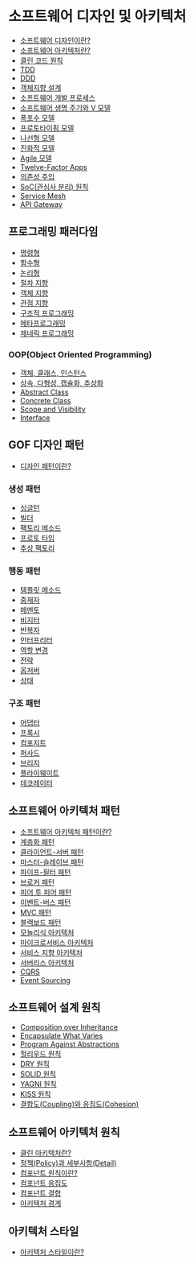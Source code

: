 # 소프트웨어 디자인 및 아키텍처
- [소프트웨어 디자인이란?]()
- [소프트웨어 아키텍처란?]()
- [클린 코드 원칙]()
- [TDD]()
- [DDD]()
- [객체지향 설계]()
- [소프트웨어 개발 프로세스]()
- [소프트웨어 생명 주기와 V 모델]()
- [폭포수 모델]()
- [프로토타이핑 모델]()
- [나선형 모델]()
- [진화적 모델]()
- [Agile 모델]()
- [Twelve-Factor Apps]()
- [의존성 주입]()
- [SoC(관심사 분리) 원칙]()
- [Service Mesh]()
- [API Gateway]() <!-- https://velog.io/@suhongkim98/MSA%EC%99%80-DDD-API-Gateway-%ED%8C%A8%ED%84%B4-9 -->
## 프로그래밍 패러다임
- [명령형]()
- [함수형]()
- [논리형]()
- [절차 지향]()
- [객체 지향]()
- [관점 지향]()
- [구조적 프로그래밍]()
- [메타프로그래밍]()
- [제네릭 프로그래밍]()
### OOP(Object Oriented Programming)
- [객체, 클래스, 인스턴스]()
- [상속, 다형성, 캡슐화, 추상화]()
- [Abstract Class]()
- [Concrete Class]()
- [Scope and Visibility]()
- [Interface]()
## GOF 디자인 패턴
- [디자인 패턴이란?]()
### 생성 패턴
- [싱글턴]()
- [빌더]()
- [팩토리 메소드]()
- [프로토 타입]()
- [추상 팩토리]()
### 행동 패턴
- [템플릿 메소드]()
- [중재자]()
- [메멘토]()
- [비지터]()
- [반복자]()
- [인터프리터]()
- [역할 변경]()
- [전략]()
- [옵저버]()
- [상태]()
### 구조 패턴
- [어댑터]()
- [프록시]()
- [컴포지트]()
- [퍼사드]()
- [브리지]()
- [플라이웨이트]()
- [데코레이터]()
## 소프트웨어 아키텍처 패턴
- [소프트웨어 아키텍처 패턴이란?]()
- [계층화 패턴]()
- [클라이언트-서버 패턴]()
- [마스터-슬레이브 패턴]()
- [파이프-필터 패턴]()
- [브로커 패턴]()
- [피어 투 피어 패턴]()
- [이벤트-버스 패턴]()
- [MVC 패턴]()
- [블랙보드 패턴]()
- [모놀리식 아키텍처]()
- [마이크로서비스 아키텍처]()
- [서비스 지향 아키텍처]()
- [서버리스 아키텍처]()
- [CQRS]()
- [Event Sourcing]()
## 소프트웨어 설계 원칙
- [Composition over Inheritance]()
- [Encapsulate What Varies]()
- [Program Against Abstractions]()
- [헐리우드 원칙]()
- [DRY 원칙]()
- [SOLID 원칙]()
- [YAGNI 원칙]()
- [KISS 원칙]()
- [결합도(Coupling)와 응집도(Cohesion)]()
## 소프트웨어 아키텍처 원칙
- [클린 아키텍처란?]()
- [정책(Policy)과 세부사항(Detail)]()
- [컴포넌트 원칙이란?]()
- [컴포넌트 응집도]()
- [컴포넌트 결합]()
- [아키텍처 경계]()
## 아키텍처 스타일
- [아키텍처 스타일이란?]()
###